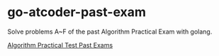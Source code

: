 # go-atcoder-past-exam

Solve problems A~F of the past Algorithm Practical Exam with golang.

[Algorithm Practical Test Past Exams](https://atcoder.jp/contests/past201912-open/tasks)
